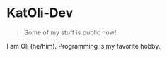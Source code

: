 # KatOli-Dev
> Some of my stuff is public now!

I am Oli (he/him). Programming is my favorite hobby.
